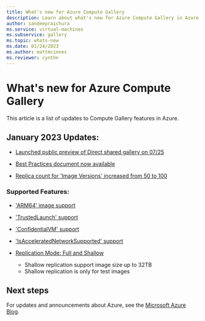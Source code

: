 ```yaml
---
title: What's new for Azure Compute Gallery
description: Learn about what's new for Azure Compute Gallery in Azure.
author: sandeepraichura
ms.service: virtual-machines
ms.subservice: gallery
ms.topic: whats-new
ms.date: 01/24/2023
ms.author: mattmcinnes
ms.reviewer: cynthn
---
```


# What's new for Azure Compute Gallery

This article is a list of updates to Compute Gallery features in Azure.

## January 2023 Updates:

- [Launched public preview of Direct shared gallery on 07/25](https://learn.microsoft.com/azure/virtual-machines/share-gallery-direct?tabs=portaldirect)

- [Best Practices document now available](https://learn.microsoft.com/azure/virtual-machines/azure-compute-gallery#best-practices)

- [Replica count for 'Image Versions' increased from 50 to 100](https://learn.microsoft.com/azure/virtual-machines/azure-compute-gallery#limits)

### Supported Features:

- ['ARM64' image support](https://learn.microsoft.com/cli/azure/sig/image-definition?view=azure-cli-latest#az-sig-image-definition-create)

- ['TrustedLaunch' support](https://learn.microsoft.com/cli/azure/sig/image-definition?view=azure-cli-latest#az-sig-image-definition-create)

- ['ConfidentialVM' support](/cli/azure/sig/image-definition?view=azure-cli-latest#az-sig-image-definition-create)

- ['IsAcceleratedNetworkSupported' support](https://learn.microsoft.com/cli/azure/sig/image-definition?view=azure-cli-latest#az-sig-image-definition-create)

- [Replication Mode: Full and Shallow](/cli/azure/sig/image-version?view=azure-cli-latest#commands)
  - Shallow replication support image size up to 32TB
  - Shallow replication is only for test images

## Next steps

For updates and announcements about Azure, see the [Microsoft Azure Blog](https://azure.microsoft.com/blog/).
